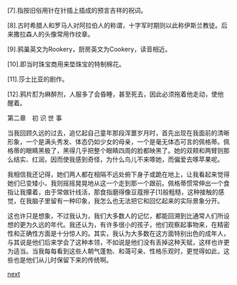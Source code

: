 
[7].指按旧俗用针在针插上插成的预言吉祥的祝词。

[8].古时希腊人和罗马人对阿拉伯人的称谓，十字军时期则以此称伊斯兰教徒。后来撒拉森人的头像常用作纹章。

[9].鸦巢英文为Rookery，厨房英文为Cookery，读音相近。

[10].即当时珠宝商用来垫珠宝的特制棉花。

[11].莎士比亚的剧作。

[12].鸦片酊为麻醉剂，人服多了会昏睡，甚至死去，因此必须拖着他走动，使他醒着。

第二章　初 识 世 事

当我回顾久远的过去，追忆起自己童年那段浑噩岁月时，首先出现在我面前的清晰形象，一个是满头秀发、体态仍如少女的母亲，一个是毫无体态可言的佩格蒂。佩格蒂的眼睛黑极了，黑得几乎把整个眼睛四周的脸都映黑了。她的双颊和两臂则那么结实、红润，因而使我感到奇怪，为什么鸟儿不来啄她，而偏爱去啄苹果呢。

我相信我还记得，她们两人都在相隔不远处俯下身子或跪在地上，让我看起来觉得她们已变矮小，我则摇摇晃晃地从这一个走到那一个跟前。佩格蒂惯常伸出一个食指让我攥着，由于常做针线活，那食指磨得像豆蔻擦子[1]般粗糙，这种接触的感觉，在我脑子里留有一种印象，我怎么也无法把它和回忆起来的实际景象分开。

这也许只是想象，不过我认为，我们大多数人的记忆，都能回溯到比通常人们所设想的更为久远的年代。我还认为，有许多很小的孩子，他们观察起事物来，在精密性和正确性方面是十分惊人的。其实，我认为大多数在这方面特别出色的成年人，与其说是他们后来学会了这种本领，不如说是他们没有丢掉这种天赋，这样也许更为适当。当我每每看到这些人朝气蓬勃、和蔼可亲、性格乐观时，更觉得如此，这些也是他们从儿时保留下来的传统啊。

[next](page24.md)